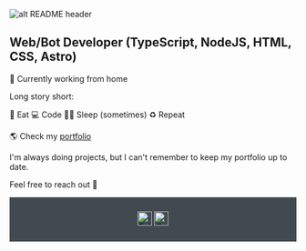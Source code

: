 ![alt README header](https://cdn.bsky.app/img/banner/plain/did:plc:cocpebhxzqhh2vxsp4ivzdbr/bafkreihfzmdqoxuoom6oxhk5nzkpcfm65lhbnz3mt6bq22v4bmfn27jake@jpeg)

## Web/Bot Developer (TypeScript, NodeJS, HTML, CSS, Astro)

🔭 Currently working from home

Long story short:

🥑 Eat 💻 Code 💪🏽 Sleep (sometimes) ♻️ Repeat


🌎 Check my [portfolio](https://kyanoxia.com/)

I'm always doing projects, but I can't remember to keep my portfolio up to date. 

Feel free to reach out 💬

<div align="center" style="background:#414a50; padding: 25px 0;">
    <a href="https://bsky.app/profile/kyanoxia.com" style="text-decoration: none;">
        <img src="https://upload.wikimedia.org/wikipedia/commons/7/7a/Bluesky_Logo.svg" alt="Follow me on BlueSky" width="25px">
    </a>
     <a href="https://youtube.com/@Kyanoxia/" style="text-decoration: none;">
        <img src="https://upload.wikimedia.org/wikipedia/commons/thumb/f/fd/YouTube_full-color_icon_%282024%29.svg/2560px-YouTube_full-color_icon_%282024%29.svg.png" alt="See my YouTube" width="25px">
    </a>
</div>
